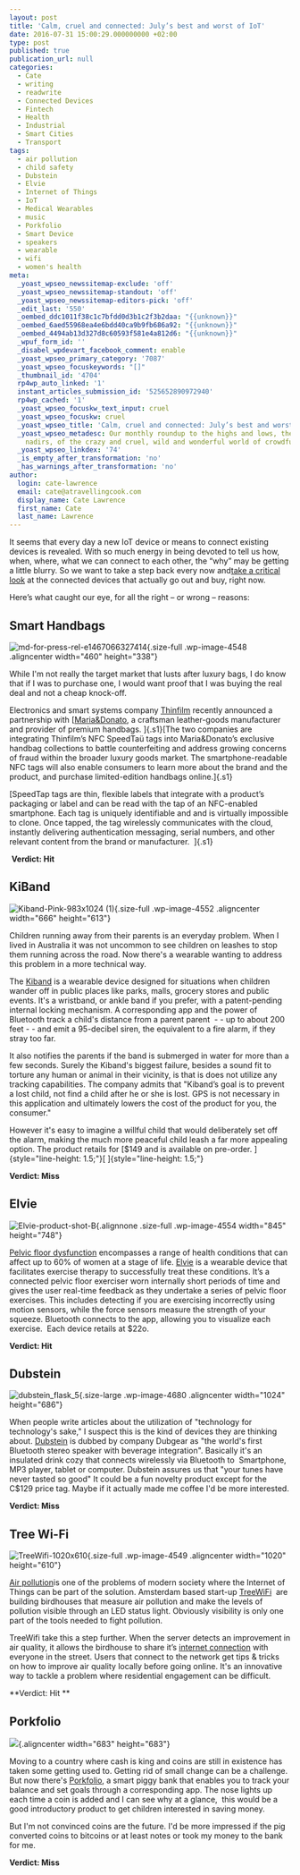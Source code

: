 ```yaml
---
layout: post
title: 'Calm, cruel and connected: July’s best and worst of IoT'
date: 2016-07-31 15:00:29.000000000 +02:00
type: post
published: true
publication_url: null
categories:
  - Cate
  - writing
  - readwrite
  - Connected Devices
  - Fintech
  - Health
  - Industrial
  - Smart Cities
  - Transport
tags:
  - air pollution
  - child safety
  - Dubstein
  - Elvie
  - Internet of Things
  - IoT
  - Medical Wearables
  - music
  - Porkfolio
  - Smart Device
  - speakers
  - wearable
  - wifi
  - women's health
meta:
  _yoast_wpseo_newssitemap-exclude: 'off'
  _yoast_wpseo_newssitemap-standout: 'off'
  _yoast_wpseo_newssitemap-editors-pick: 'off'
  _edit_last: '550'
  _oembed_ddc1011f38c1c7bfdd0d3b1c2f3b2daa: "{{unknown}}"
  _oembed_6aed55968ea4e6bdd40ca9b9fb686a92: "{{unknown}}"
  _oembed_4494ab13d327d8c60593f581e4a812d6: "{{unknown}}"
  _wpuf_form_id: ''
  _disabel_wpdevart_facebook_comment: enable
  _yoast_wpseo_primary_category: '7087'
  _yoast_wpseo_focuskeywords: "[]"
  _thumbnail_id: '4704'
  rp4wp_auto_linked: '1'
  instant_articles_submission_id: '525652890972940'
  rp4wp_cached: '1'
  _yoast_wpseo_focuskw_text_input: cruel
  _yoast_wpseo_focuskw: cruel
  _yoast_wpseo_title: 'Calm, cruel and connected: July’s best and worst of IoT'
  _yoast_wpseo_metadesc: Our monthly roundup to the highs and lows, the zeniths and
    nadirs, of the crazy and cruel, wild and wonderful world of crowdfunded IoT ideas.
  _yoast_wpseo_linkdex: '74'
  _is_empty_after_transformation: 'no'
  _has_warnings_after_transformation: 'no'
author:
  login: cate-lawrence
  email: cate@atravellingcook.com
  display_name: Cate Lawrence
  first_name: Cate
  last_name: Lawrence
---
```

It seems that every day a new IoT device or means to connect existing
devices is revealed. With so much energy in being devoted to tell us
how, when, where, what we can connect to each other, the “why” may be
getting a little blurry. So we want to take a step back every now
and[take a critical
look](https://readwrite.com/2016/05/01/best-and-worst-iot-week-vr1/) at
the connected devices that actually go out and buy, right now.

Here’s what caught our eye, for all the right – or wrong – reasons:

Smart Handbags
--------------

![md-for-press-rel-e1467066327414](rw-import/md-for-press-rel-e1467066327414.jpg){.size-full
.wp-image-4548 .aligncenter width="460" height="338"}

While I'm not really the target market that lusts after luxury bags, I
do know that if I was to purchase one, I would want proof that I was
buying the real deal and not a cheap knock-off.

Electronics and smart systems company [Thinfilm](https://www.thinfilm.no)
recently announced a partnership
with [[Maria&Donato](https://www.mariadonato.com), a craftsman
leather-goods manufacturer and provider of premium handbags. ]{.s1}[The
two companies are integrating Thinfilm’s NFC SpeedTaü tags into
Maria&Donato’s exclusive handbag collections to battle counterfeiting
and address growing concerns of fraud within the broader luxury goods
market. The smartphone-readable NFC tags will also enable consumers to
learn more about the brand and the product, and purchase limited-edition
handbags online.]{.s1}

[SpeedTap tags are thin, flexible labels that integrate with a product’s
packaging or label and can be read with the tap of an NFC-enabled
smartphone. Each tag is uniquely identifiable and and is virtually
impossible to clone. Once tapped, the tag wirelessly communicates with
the cloud, instantly delivering authentication messaging, serial
numbers, and other relevant content from the brand or manufacturer.
 ]{.s1}

 **Verdict: Hit**

KiBand
------

![Kiband-Pink-983x1024
(1)](rw-import/Kiband-Pink-983x1024-1.jpg){.size-full
.wp-image-4552 .aligncenter width="666" height="613"}

Children running away from their parents is an everyday problem. When I
lived in Australia it was not uncommon to see children on leashes to
stop them running across the road. Now there's a wearable wanting to
address this problem in a more technical way.

The [Kiband](https://kiband.com/) is a wearable device designed for
situations when children wander off in public places like parks, malls,
grocery stores and public events. It's a wristband, or ankle band if you
prefer, with a patent-pending internal locking mechanism. A
corresponding app and the power of Bluetooth track a child's distance
from a parent parent  - - up to about 200 feet - - and emit a 95-decibel
siren, the equivalent to a fire alarm, if they stray too far.

It also notifies the parents if the band is submerged in water for more
than a few seconds. Surely the Kiband's biggest failure, besides a sound
fit to torture any human or animal in their vicinity, is that is does
not utilize any tracking capabilities. The company admits that "Kiband’s
goal is to prevent a lost child, not find a child after he or she is
lost. GPS is not necessary in this application and ultimately lowers the
cost of the product for you, the consumer."

However it's easy to imagine a willful child that would deliberately set
off the alarm, making the much more peaceful child leash a far more
appealing option. The product retails for [\$149 and is available on
pre-order. ]{style="line-height: 1.5;"}[ ]{style="line-height: 1.5;"}

**Verdict: Miss**

Elvie
-----

![Elvie-product-shot-B](rw-import/Elvie-product-shot-B.jpg){.alignnone
.size-full .wp-image-4554 width="845" height="748"}

[Pelvic floor dysfunction](https://www.ncbi.nlm.nih.gov/pubmed/19932408)
encompasses a range of health conditions that can affect up to 60% of
women at a stage of life. [Elvie](https://www.elvie.com/) is a wearable
device that facilitates exercise therapy to successfully treat these
conditions. It’s a connected pelvic floor exerciser worn internally
short periods of time and gives the user real-time feedback as they
undertake a series of pelvic floor exercises. This includes detecting if
you are exercising incorrectly using motion sensors, while the force
sensors measure the strength of your squeeze. Bluetooth connects to the
app, allowing you to visualize each exercise.  Each device retails at
\$22o.

**Verdict: Hit**

Dubstein
--------

![dubstein\_flask\_5](rw-import/dubstein_flask_5-1024x686.jpg){.size-large
.wp-image-4680 .aligncenter width="1024" height="686"}

When people write articles about the utilization of "technology for
technology's sake," I suspect this is the kind of devices they are
thinking about. [Dubstein](https://www.dubgear.com/) is dubbed by
company Dubgear as "the world's first Bluetooth stereo speaker with
beverage integration". Basically it's an insulated drink cozy that
connects wirelessly via Bluetooth to  Smartphone, MP3 player, tablet or
computer. Dubstein assures us that "your tunes have never tasted so
good" It could be a fun novelty product except for the C\$129 price
tag. Maybe if it actually made me coffee I'd be more interested.

**Verdict: Miss**

Tree Wi-Fi
----------

![TreeWifi-1020x610](rw-import/TreeWifi-1020x610.jpg){.size-full
.wp-image-4549 .aligncenter width="1020" height="610"}

[Air
pollution](https://readwrite.com/2016/06/27/iot-brings-accuracy-to-the-problem-of-air-pollution-tl1/)is
one of the problems of modern society where the Internet of Things can
be part of the solution. Amsterdam based start-up
[TreeWiFi](https://www.heroesandfriends.com/projects/treewifi)  are
building birdhouses that measure air pollution and make the levels of
pollution visible through an LED status light. Obviously visibility is
only one part of the tools needed to fight pollution.

TreeWifi take this a step further. When the server detects an
improvement in air quality, it allows the birdhouse to share it’s
[internet connection](https://inhabitat.com/tag/wifi/) with everyone in
the street. Users that connect to the network get tips & tricks on how
to improve air quality locally before going online. It's an innovative
way to tackle a problem where residential engagement can be difficult.

**Verdict: Hit **

Porkfolio
---------

![](rw-import/hero_01.png){.aligncenter
width="683" height="683"}

Moving to a country where cash is king and coins are still in existence
has taken some getting used to. Getting rid of small change can be a
challenge. But now there's
[Porkfolio](https://www.amazon.com/Quirky-Porkfolio-Smart-Piggy-Black/dp/B00H0RFM9A),
a smart piggy bank that enables you to track your balance and set goals
through a corresponding app. The nose lights up each time a coin is
added and I can see why at a glance,  this would be a good introductory
product to get children interested in saving money.

But I'm not convinced coins are the future. I'd be more impressed if the
pig converted coins to bitcoins or at least notes or took my money to
the bank for me.

**Verdict: Miss**

